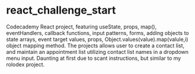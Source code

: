 # react_challenge_start
Codecademy React project, featuring useState, props, map(), eventHandlers, callback functions, input patterns, forms, adding objects to state arrays, event target values,
props, Object.values(value).map(valule,i) object mapping method.  The projects allows user to create a contact list, and maintain an appointment list utilizing contact list 
names in a dropdown menu input.  Daunting at first due to scant instructions, but similar to my rolodex project.
